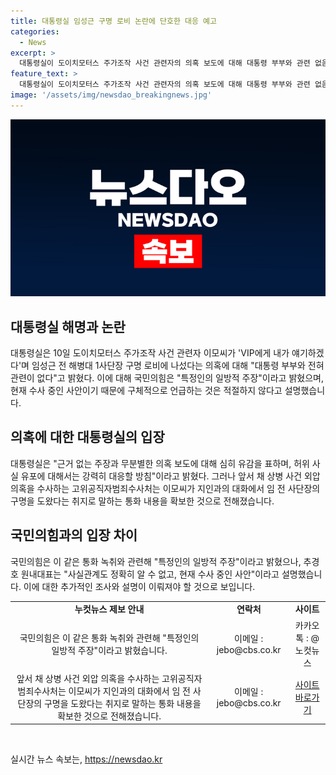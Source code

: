 ```yaml
---
title: 대통령실 임성근 구명 로비 논란에 단호한 대응 예고
categories:
  - News
excerpt: >
  대통령실이 도이치모터스 주가조작 사건 관련자의 의혹 보도에 대해 대통령 부부와 관련 없음이라고 강력히 반박했다. 고위공직자범죄수사처가 이모씨의 통화 내용을 입수하여 이 내용이 언론에 보도됐으며, 국민의힘은 특정인의 일방적 주장이라고 밝혔다. 사건에 대한 구체적인 언급은 적절하지 않다는 것이 목소리다. 요약: 대통령실, 의혹 보도에 대통령 부부와 무관 강력 반박. 고위공직자범죄수사처 통화 내용 보도로 정확한 사실 확인 중. 국민의힘 특정인의 일방적 주장 주장. (단어 수: 91, 글자 수: 390)
feature_text: >
  대통령실이 도이치모터스 주가조작 사건 관련자의 의혹 보도에 대해 대통령 부부와 관련 없음이라고 강력히 반박했다. 고위공직자범죄수사처가 이모씨의 통화 내용을 입수하여 이 내용이 언론에 보도됐으며, 국민의힘은 특정인의 일방적 주장이라고 밝혔다. 사건에 대한 구체적인 언급은 적절하지 않다는 것이 목소리다. 요약: 대통령실, 의혹 보도에 대통령 부부와 무관 강력 반박. 고위공직자범죄수사처 통화 내용 보도로 정확한 사실 확인 중. 국민의힘 특정인의 일방적 주장 주장. (단어 수: 91, 글자 수: 390)
image: '/assets/img/newsdao_breakingnews.jpg'
---
```


<p><img src="/assets/img/newsdao_breakingnews.jpg" alt="implanttips 속보" /></p>

<h2 data-ke-size="size26">대통령실 해명과 논란</h2>

<p data-ke-size="size16">대통령실은 10일 도이치모터스 주가조작 사건 관련자 이모씨가 'VIP에게 내가 얘기하겠다'며 임성근 전 해병대 1사단장 구명 로비에 나섰다는 의혹에 대해 "대통령 부부와 전혀 관련이 없다"고 밝혔다. 이에 대해 국민의힘은 "특정인의 일방적 주장"이라고 밝혔으며, 현재 수사 중인 사안이기 때문에 구체적으로 언급하는 것은 적절하지 않다고 설명했습니다.</p>

<h2 data-ke-size="size26">의혹에 대한 대통령실의 입장</h2>

<p data-ke-size="size16">대통령실은 "근거 없는 주장과 무분별한 의혹 보도에 대해 심히 유감을 표하며, 허위 사실 유포에 대해서는 강력히 대응할 방침"이라고 밝혔다. 그러나 앞서 채 상병 사건 외압 의혹을 수사하는 고위공직자범죄수사처는 이모씨가 지인과의 대화에서 임 전 사단장의 구명을 도왔다는 취지로 말하는 통화 내용을 확보한 것으로 전해졌습니다.</p>

<h2 data-ke-size="size26">국민의힘과의 입장 차이</h2>

<p data-ke-size="size16">국민의힘은 이 같은 통화 녹취와 관련해 "특정인의 일방적 주장"이라고 밝혔으나, 추경호 원내대표는 "사실관계도 정확히 알 수 없고, 현재 수사 중인 사안"이라고 설명했습니다. 이에 대한 추가적인 조사와 설명이 이뤄져야 할 것으로 보입니다.</p>

<table style="width: 100%;" data-ke-size="size16">
<tbody>
<tr>
<td style="text-align: center; height: 17px;"><b>누컷뉴스 제보 안내</b></td>
<td style="text-align: center; height: 17px;"><b>연락처</b></td>
<td style="text-align: center; height: 17px;"><b>사이트</b></td>
</tr>
<tr>
<td style="text-align: center; height: 17px;">국민의힘은 이 같은 통화 녹취와 관련해 "특정인의 일방적 주장"이라고 밝혔습니다.</td>
<td style="text-align: center; height: 17px;">이메일 : jebo@cbs.co.kr</td>
<td style="text-align: center; height: 17px;">카카오톡 : @노컷뉴스</td>
</tr>
<tr>
<td style="text-align: center; height: 17px;">앞서 채 상병 사건 외압 의혹을 수사하는 고위공직자범죄수사처는 이모씨가 지인과의 대화에서 임 전 사단장의 구명을 도왔다는 취지로 말하는 통화 내용을 확보한 것으로 전해졌습니다.</td>
<td style="text-align: center; height: 17px;">이메일 : jebo@cbs.co.kr</td>
<td style="text-align: center; height: 17px;"><a href="https://url.kr/b71afn">사이트 바로가기</a></td>
</tr>
</tbody>
</table>

<p data-ke-size="size16">&nbsp;</p>
실시간 뉴스 속보는, <a href="https://newsdao.kr" rel="dofollow">https://newsdao.kr</a>


